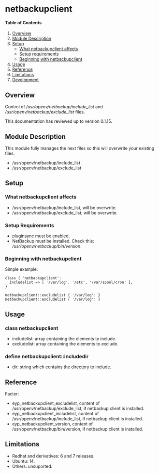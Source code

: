 # netbackupclient

#### Table of Contents

1. [Overview](#overview)
2. [Module Description](#module-description)
3. [Setup](#setup)
    * [What netbackupclient affects](#what-netbackupclient-affects)
    * [Setup requirements](#setup-requirements)
    * [Beginning with netbackupclient](#beginning-with-netbackupclient)
4. [Usage](#usage)
5. [Reference](#reference)
5. [Limitations](#limitations)
6. [Development](#development)

## Overview
Control of <i>/usr/openv/netbackup/include_list</i> and <i>/usr/openv/netbackup/exclude_list</i> files.

This documentation has reviewed up to version 0.1.15.

## Module Description
This module fully manages the next files so this will overwrite your
existing files.
- /usr/openv/netbackup/include_list
- /usr/openv/netbackup/exclude_list

## Setup

### What netbackupclient affects
- /usr/openv/netbackup/include_list, will be overwrite.
- /usr/openv/netbackup/exclude_list, will be overwrite.

### Setup Requirements
* pluginsync must be enabled.
* NetBackup must be installed. Check this: <i>/usr/openv/netbackup/bin/version</i>.

### Beginning with netbackupclient
Simple example:
```puppet
class { 'netbackupclient':
  includelist => [ '/var/log', '/etc', '/var/spool/cron' ],
}

netbackupclient::excludelist { '/var/log': }
netbackupclient::excludelist { '/var/log': }
```

## Usage

### class netbackupclient
* includelist: array containing the elements to include.
* excludelist: array containing the elements to exclude.

### define netbackupclient::includedir
* dir: string which contains the directory to include.

## Reference
Facter:
* eyp_netbackupclient_excludelist, content of /usr/openv/netbackup/exclude_list, if netbackup client is installed.
* eyp_netbackupclient_includelist, content of /usr/openv/netbackup/include_list, if netbackup client is installed.
* eyp_netbackupclient_version, content of /usr/openv/netbackup/bin/version, if netbackup client is installed.

## Limitations
* Redhat and derivatives: 6 and 7 releases.
* Ubuntu: 14.
* Others: unsuported.
